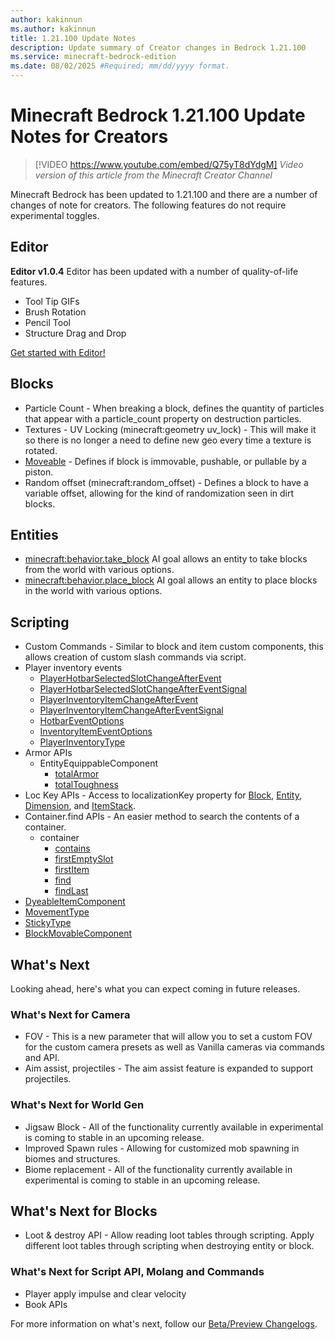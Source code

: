 ```yaml
---
author: kakinnun
ms.author: kakinnun
title: 1.21.100 Update Notes
description: Update summary of Creator changes in Bedrock 1.21.100
ms.service: minecraft-bedrock-edition
ms.date: 08/02/2025 #Required; mm/dd/yyyy format.
---
```


# Minecraft Bedrock 1.21.100 Update Notes for Creators

> [!VIDEO https://www.youtube.com/embed/Q75yT8dYdgM]
*Video version of this article from the Minecraft Creator Channel*

Minecraft Bedrock has been updated to 1.21.100 and there are a number of changes of note for creators. The following features do not require experimental toggles.

## Editor

**Editor v1.0.4**
Editor has been updated with a number of quality-of-life features.

- Tool Tip GIFs
- Brush Rotation
- Pencil Tool
- Structure Drag and Drop

[Get started with Editor!](./BedrockEditor/EditorInstallation.md)

## Blocks
- Particle Count - When breaking a block, defines the quantity of particles that appear with a particle_count property on destruction particles.
- Textures - UV Locking (minecraft:geometry uv_lock) - This will make it so there is no longer a need to define new geo every time a texture is rotated.
- [Moveable](../Reference/Content/BlockReference/Examples/BlockComponents/minecraftBlock_movable.md) - Defines if block is immovable, pushable, or pullable by a piston.
- Random offset (minecraft:random_offset) - Defines a block to have a variable offset, allowing for the kind of randomization seen in dirt blocks.

## Entities
- [minecraft:behavior.take_block](../Reference/Content/EntityReference/Examples/EntityGoals/minecraftBehavior_take_block.md) AI goal allows an entity to take blocks from the world with various options.
- [minecraft:behavior.place_block](../Reference/Content/EntityReference/Examples/EntityGoals/minecraftBehavior_place_block.md) AI goal allows an entity to place blocks in the world with various options.
 
## Scripting
- Custom Commands - Similar to block and item custom components, this allows creation of custom slash commands via script.
- Player inventory events
    - [PlayerHotbarSelectedSlotChangeAfterEvent](../ScriptAPI/minecraft/server/PlayerHotbarSelectedSlotChangeAfterEvent.md)
    - [PlayerHotbarSelectedSlotChangeAfterEventSignal](../ScriptAPI/minecraft/server/PlayerHotbarSelectedSlotChangeAfterEventSignal.md)
    - [PlayerInventoryItemChangeAfterEvent](../ScriptAPI/minecraft/server/PlayerInventoryItemChangeAfterEvent.md)
    - [PlayerInventoryItemChangeAfterEventSignal](../ScriptAPI/minecraft/server/PlayerInventoryItemChangeAfterEventSignal.md)
    - [HotbarEventOptions](../ScriptAPI/minecraft/server/HotbarEventOptions.md)
    - [InventoryItemEventOptions](../ScriptAPI/minecraft/server/InventoryItemEventOptions.md)
    - [PlayerInventoryType](../ScriptAPI/minecraft/server/PlayerInventoryType.md)
- Armor APIs
    - EntityEquippableComponent
        - [totalArmor](../ScriptAPI/minecraft/server/EntityEquippableComponent.md#totalarmor)
        - [totalToughness](../ScriptAPI/minecraft/server/EntityEquippableComponent.md#totaltoughness)
- Loc Key APIs - Access to localizationKey property for [Block](../ScriptAPI/minecraft/server/Block.md#localizationkey), [Entity](../ScriptAPI/minecraft/server/Entity.md#localizationkey), [Dimension](../ScriptAPI/minecraft/server/Dimension.md#localizationkey), and [ItemStack](../ScriptAPI/minecraft/server/ItemStack.md#localizationkey).
- Container.find APIs - An easier method to search the contents of a container.
    - container
        - [contains](../ScriptAPI/minecraft/server/Container.md#contains)
        - [firstEmptySlot](../ScriptAPI/minecraft/server/Container.md#firstemptyslot)
        - [firstItem](../ScriptAPI/minecraft/server/Container.md#firstitem)
        - [find](../ScriptAPI/minecraft/server/Container.md#find)
        - [findLast](../ScriptAPI/minecraft/server/Container.md#findlast)
- [DyeableItemComponent](../ScriptAPI/minecraft/server/ItemDyeableComponent.md)
- [MovementType](../ScriptAPI/minecraft/server/MovementType.md)
- [StickyType](../ScriptAPI/minecraft/server/StickyType.md)
- [BlockMovableComponent](../ScriptAPI/minecraft/server/BlockMovableComponent.md)

## What's Next

Looking ahead, here's what you can expect coming in future releases.

### What's Next for Camera
- FOV - This is a new parameter that will allow you to set a custom FOV for the custom camera presets as well as Vanilla cameras via commands and API.
- Aim assist, projectiles - The aim assist feature is expanded to support projectiles.

### What's Next for World Gen

- Jigsaw Block - All of the functionality currently available in experimental is coming to stable in an upcoming release.
- Improved Spawn rules - Allowing for customized mob spawning in biomes and structures.
- Biome replacement - All of the functionality currently available in experimental is coming to stable in an upcoming release.

## What's Next for Blocks
- Loot & destroy API - Allow reading loot tables through scripting. Apply different loot tables through scripting when destroying entity or block.

### What's Next for Script API, Molang and Commands
- Player apply impulse and clear velocity
- Book APIs

For more information on what's next, follow our [Beta/Preview Changelogs](https://feedback.minecraft.net/hc/sections/360001185332).
